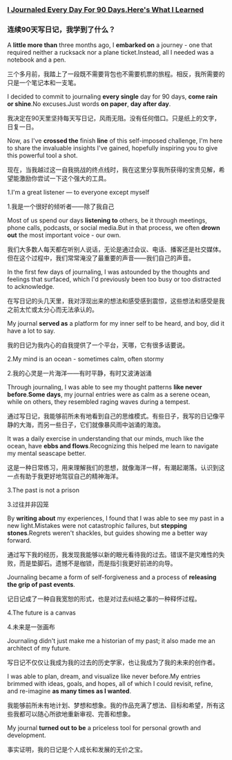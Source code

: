 ### [I Journaled Every Day For 90 Days.Here's What I Learned](https://web.shanbay.com/reading/web-news/articles/blnlqs)
### 连续90天写日记，我学到了什么？

A **little more than** three months ago, I **embarked on** a journey - one that required neither a rucksack nor a plane ticket.Instead, all I needed was a notebook and a pen.

三个多月前，我踏上了一段既不需要背包也不需要机票的旅程。相反，我所需要的只是一个笔记本和一支笔。

I decided to commit to journaling **every single** day for 90 days, **come rain or shine**.No excuses.Just words **on paper**, **day after day**.

我决定在90天里坚持每天写日记，风雨无阻。没有任何借口。只是纸上的文字，日复一日。

Now, as I've **crossed the** finish **line** of this self-imposed challenge, I'm here to share the invaluable insights I've gained, hopefully inspiring you to give this powerful tool a shot.

现在，当我越过这一自我挑战的终点线时，我在这里分享我所获得的宝贵见解，希望能激励你尝试一下这个强大的工具。

1.I'm a great listener — to everyone except myself

1.我是一个很好的倾听者——除了我自己

Most of us spend our days **listening to** others, be it through meetings, phone calls, podcasts, or social media.But in that process, we often **drown out** the most important voice - our own.

我们大多数人每天都在听别人说话，无论是通过会议、电话、播客还是社交媒体。但在这个过程中，我们常常淹没了最重要的声音——我们自己的声音。

In the first few days of journaling, I was astounded by the thoughts and feelings that surfaced, which I'd previously been too busy or too distracted to acknowledge.

在写日记的头几天里，我对浮现出来的想法和感受感到震惊，这些想法和感受是我之前太忙或太分心而无法承认的。

My journal **served as** a platform for my inner self to be heard, and boy, did it have a lot to say.

我的日记为我内心的自我提供了一个平台，天哪，它有很多话要说。

2.My mind is an ocean - sometimes calm, often stormy

2.我的心灵是一片海洋——有时平静，有时又波涛汹涌

Through journaling, I was able to see my thought patterns **like never before**.**Some days**, my journal entries were as calm as a serene ocean, while on others, they resembled raging waves during a tempest.

通过写日记，我能够前所未有地看到自己的思维模式。有些日子，我写的日记像平静的大海，而另一些日子，它们就像暴风雨中汹涌的海浪。

It was a daily exercise in understanding that our minds, much like the ocean, have **ebbs and flows**.Recognizing this helped me learn to navigate my mental seascape better.

这是一种日常练习，用来理解我们的思想，就像海洋一样，有潮起潮落。认识到这一点有助于我更好地驾驭自己的精神海洋。

3.The past is not a prison

3.过往并非囚笼

By **writing about** my experiences, I found that I was able to see my past in a new light.Mistakes were not catastrophic failures, but **stepping stones**.Regrets weren't shackles, but guides showing me a better way forward.

通过写下我的经历，我发现我能够以新的眼光看待我的过去。错误不是灾难性的失败，而是垫脚石。遗憾不是枷锁，而是指引我更好前进的向导。

Journaling became a form of self-forgiveness and a process of **releasing the grip of past events**.

记日记成了一种自我宽恕的形式，也是对过去纠结之事的一种释怀过程。

4.The future is a canvas

4.未来是一张画布

Journaling didn't just make me a historian of my past; it also made me an architect of my future.

写日记不仅仅让我成为我的过去的历史学家，也让我成为了我的未来的创作者。

I was able to plan, dream, and visualize like never before.My entries brimmed with ideas, goals, and hopes, all of which I could revisit, refine, and re-imagine **as many times as I wanted**.

我能够前所未有地计划、梦想和想象。我的作品充满了想法、目标和希望，所有这些我都可以随心所欲地重新审视、完善和想象。

My journal **turned out to be** a priceless tool for personal growth and development.

事实证明，我的日记是个人成长和发展的无价之宝。
